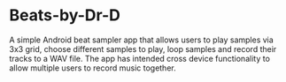 Beats-by-Dr-D
=============

A simple Android beat sampler app that allows users to play samples via 3x3 grid, choose different samples to play, loop samples and record their tracks to a WAV file. The app has intended cross device functionality to allow multiple users to record music together.
